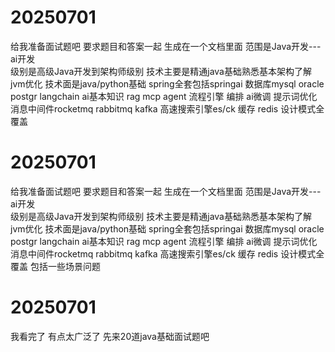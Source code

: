 # 20250701
给我准备面试题吧  要求题目和答案一起  生成在一个文档里面    范围是Java开发---ai开发  
级别是高级Java开发到架构师级别   技术主要是精通java基础熟悉基本架构了解jvm优化  技术面是java/python基础 
spring全套包括springai  数据库mysql  oracle  postgr   langchain   ai基本知识  rag  mcp  agent  流程引擎  编排 
ai微调  提示词优化   消息中间件rocketmq  rabbitmq  kafka   高速搜索引擎es/ck   缓存  redis 设计模式全覆盖 



# 20250701
给我准备面试题吧  要求题目和答案一起  生成在一个文档里面    范围是Java开发---ai开发  
级别是高级Java开发到架构师级别   技术主要是精通java基础熟悉基本架构了解jvm优化  技术面是java/python基础
spring全套包括springai  数据库mysql  oracle  postgr   langchain   ai基本知识  rag  mcp  agent  流程引擎  编排
ai微调  提示词优化   消息中间件rocketmq  rabbitmq  kafka   高速搜索引擎es/ck   缓存  redis 设计模式全覆盖 包括一些场景问题



# 20250701
我看完了  有点太广泛了  先来20道java基础面试题吧




